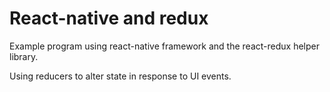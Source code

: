 # React-native and redux

Example program using react-native framework and the react-redux helper library.

Using reducers to alter state in response to UI events.

